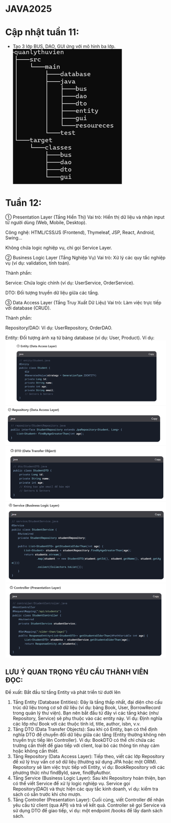 # JAVA2025
# Cập nhật tuần 11:
- Tạo 3 lớp BUS, DAO, GUI ứng với mô hình ba lớp.
![alt text](image-7.png)
# Tuần 12:
① Presentation Layer (Tầng Hiển Thị)
Vai trò: Hiển thị dữ liệu và nhận input từ người dùng (Web, Mobile, Desktop).

Công nghệ: HTML/CSS/JS (Frontend), Thymeleaf, JSP, React, Android, Swing...

Không chứa logic nghiệp vụ, chỉ gọi Service Layer.

② Business Logic Layer (Tầng Nghiệp Vụ)
Vai trò: Xử lý các quy tắc nghiệp vụ (ví dụ: validation, tính toán).

Thành phần:

Service: Chứa logic chính (ví dụ: UserService, OrderService).

DTO: Đối tượng truyền dữ liệu giữa các tầng.

③ Data Access Layer (Tầng Truy Xuất Dữ Liệu)
Vai trò: Làm việc trực tiếp với database (CRUD).

Thành phần:

Repository/DAO: Ví dụ: UserRepository, OrderDAO.

Entity: Đối tượng ánh xạ từ bảng database (ví dụ: User, Product).
Ví dụ:
![alt text](image-1.png)
![alt text](image-2.png)
![alt text](image-3.png)
![alt text](image-4.png)
![alt text](image-5.png)
## LƯU Ý QUAN TRỌNG YÊU CẦU THÀNH VIÊN ĐỌC:
Đề xuất: Bắt đầu từ tầng Entity và phát triển từ dưới lên
1. Tầng Entity (Database Entities):
Đây là tầng thấp nhất, đại diện cho cấu trúc dữ liệu trong cơ sở dữ liệu (ví dụ: bảng Book, User, BorrowRecord trong quản lý thư viện).
Bạn nên bắt đầu từ đây vì các tầng khác (như Repository, Service) sẽ phụ thuộc vào các entity này.
Ví dụ: Định nghĩa các lớp như Book với các thuộc tính id, title, author, isbn, v.v.
2. Tầng DTO (Data Transfer Objects):
Sau khi có Entity, bạn có thể định nghĩa DTO để chuyển đổi dữ liệu giữa các tầng (Entity thường không nên truyền trực tiếp lên Controller).
Ví dụ: BookDTO có thể chỉ chứa các trường cần thiết để giao tiếp với client, loại bỏ các thông tin nhạy cảm hoặc không cần thiết.
3. Tầng Repository (Data Access Layer):
Tiếp theo, viết các lớp Repository để xử lý truy vấn cơ sở dữ liệu (thường sử dụng JPA hoặc một ORM).
Repository sẽ làm việc trực tiếp với Entity, ví dụ: BookRepository với các phương thức như findById, save, findByAuthor.
4. Tầng Service (Business Logic Layer):
Sau khi Repository hoàn thiện, bạn có thể viết Service để xử lý logic nghiệp vụ.
Service gọi Repository(DAO) và thực hiện các quy tắc kinh doanh, ví dụ: kiểm tra sách có sẵn trước khi cho mượn.
5. Tầng Controller (Presentation Layer):
Cuối cùng, viết Controller để nhận yêu cầu từ client (qua API) và trả về kết quả.
Controller sẽ gọi Service và sử dụng DTO để giao tiếp, ví dụ: một endpoint /books để lấy danh sách sách.